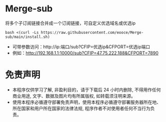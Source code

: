 # Merge-sub
将多个子订阅链接合并成一个订阅链接，可自定义优选域名或优选ip

```
bash <(curl -Ls https://raw.githubusercontent.com/eooce/Merge-sub/main/install.sh)
```


* 可带参数访问：http://ip:端口/sub?CFIP=优选ip&CFPORT=优选ip端口
* 例如：http://192.168.1.1:10000/sub?CFIP=47.75.222.188&CFPORT=7890


# 免责声明
* 本程序仅供学习了解, 非盈利目的，请于下载后 24 小时内删除, 不得用作任何商业用途, 文字、数据及图片均有所属版权, 如转载须注明来源。
* 使用本程序必循遵守部署免责声明，使用本程序必循遵守部署服务器所在地、所在国家和用户所在国家的法律法规, 程序作者不对使用者任何不当行为负责。
